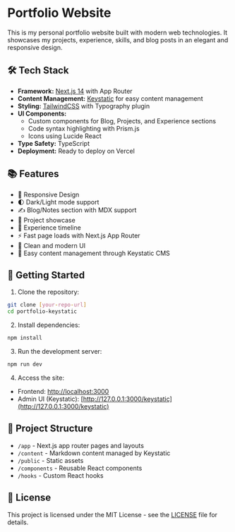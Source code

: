 # Portfolio Website

This is my personal portfolio website built with modern web technologies. It showcases my projects, experience, skills, and blog posts in an elegant and responsive design.

## 🛠 Tech Stack

- **Framework:** [Next.js 14](https://nextjs.org/) with App Router
- **Content Management:** [Keystatic](https://keystatic.com/) for easy content management
- **Styling:** [TailwindCSS](https://tailwindcss.com/) with Typography plugin
- **UI Components:**
  - Custom components for Blog, Projects, and Experience sections
  - Code syntax highlighting with Prism.js
  - Icons using Lucide React
- **Type Safety:** TypeScript
- **Deployment:** Ready to deploy on Vercel

## 📚 Features

- 📱 Responsive Design
- 🌓 Dark/Light mode support
- ✍️ Blog/Notes section with MDX support
- 💼 Project showcase
- 📝 Experience timeline
- ⚡ Fast page loads with Next.js App Router
- 🎨 Clean and modern UI
- 📝 Easy content management through Keystatic CMS

## 🚀 Getting Started

1. Clone the repository:

```bash
git clone [your-repo-url]
cd portfolio-keystatic
```

2. Install dependencies:

```bash
npm install
```

3. Run the development server:

```bash
npm run dev
```

4. Access the site:

- Frontend: [http://localhost:3000](http://localhost:3000)
- Admin UI (Keystatic): [http://127.0.0.1:3000/keystatic](http://127.0.0.1:3000/keystatic)

## 📂 Project Structure

- `/app` - Next.js app router pages and layouts
- `/content` - Markdown content managed by Keystatic
- `/public` - Static assets
- `/components` - Reusable React components
- `/hooks` - Custom React hooks

## 📄 License

This project is licensed under the MIT License - see the [LICENSE](LICENSE) file for details.
